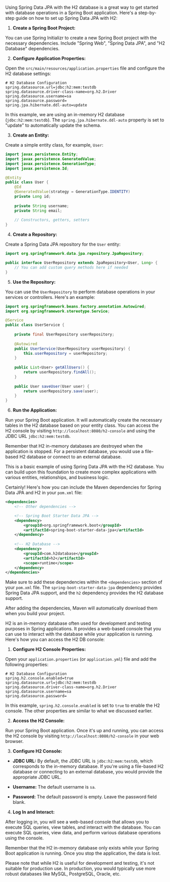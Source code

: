 Using Spring Data JPA with the H2 database is a great way to get started with database operations in a Spring Boot application. Here's a step-by-step guide on how to set up Spring Data JPA with H2:

1. **Create a Spring Boot Project:**

You can use Spring Initializr to create a new Spring Boot project with the necessary dependencies. Include "Spring Web", "Spring Data JPA", and "H2 Database" dependencies.

2. **Configure Application Properties:**

Open the `src/main/resources/application.properties` file and configure the H2 database settings:

```properties
# H2 Database Configuration
spring.datasource.url=jdbc:h2:mem:testdb
spring.datasource.driver-class-name=org.h2.Driver
spring.datasource.username=sa
spring.datasource.password=
spring.jpa.hibernate.ddl-auto=update
```

In this example, we are using an in-memory H2 database (`jdbc:h2:mem:testdb`). The `spring.jpa.hibernate.ddl-auto` property is set to "update" to automatically update the schema.

3. **Create an Entity:**

Create a simple entity class, for example, `User`:

```java
import javax.persistence.Entity;
import javax.persistence.GeneratedValue;
import javax.persistence.GenerationType;
import javax.persistence.Id;

@Entity
public class User {
    @Id
    @GeneratedValue(strategy = GenerationType.IDENTITY)
    private Long id;
    
    private String username;
    private String email;
    
    // Constructors, getters, setters
}
```

4. **Create a Repository:**

Create a Spring Data JPA repository for the `User` entity:

```java
import org.springframework.data.jpa.repository.JpaRepository;

public interface UserRepository extends JpaRepository<User, Long> {
    // You can add custom query methods here if needed
}
```

5. **Use the Repository:**

You can use the `UserRepository` to perform database operations in your services or controllers. Here's an example:

```java
import org.springframework.beans.factory.annotation.Autowired;
import org.springframework.stereotype.Service;

@Service
public class UserService {
    
    private final UserRepository userRepository;
    
    @Autowired
    public UserService(UserRepository userRepository) {
        this.userRepository = userRepository;
    }
    
    public List<User> getAllUsers() {
        return userRepository.findAll();
    }
    
    public User saveUser(User user) {
        return userRepository.save(user);
    }
}
```

6. **Run the Application:**

Run your Spring Boot application. It will automatically create the necessary tables in the H2 database based on your entity class. You can access the H2 console by visiting `http://localhost:8080/h2-console` and using the JDBC URL `jdbc:h2:mem:testdb`.

Remember that H2 in-memory databases are destroyed when the application is stopped. For a persistent database, you would use a file-based H2 database or connect to an external database.

This is a basic example of using Spring Data JPA with the H2 database. You can build upon this foundation to create more complex applications with various entities, relationships, and business logic.

Certainly! Here's how you can include the Maven dependencies for Spring Data JPA and H2 in your `pom.xml` file:

```xml
<dependencies>
    <!-- Other dependencies -->

    <!-- Spring Boot Starter Data JPA -->
    <dependency>
        <groupId>org.springframework.boot</groupId>
        <artifactId>spring-boot-starter-data-jpa</artifactId>
    </dependency>
    
    <!-- H2 Database -->
    <dependency>
        <groupId>com.h2database</groupId>
        <artifactId>h2</artifactId>
        <scope>runtime</scope>
    </dependency>
</dependencies>
```

Make sure to add these dependencies within the `<dependencies>` section of your `pom.xml` file. The `spring-boot-starter-data-jpa` dependency provides Spring Data JPA support, and the `h2` dependency provides the H2 database support.

After adding the dependencies, Maven will automatically download them when you build your project.

H2 is an in-memory database often used for development and testing purposes in Spring applications. It provides a web-based console that you can use to interact with the database while your application is running. Here's how you can access the H2 DB console:

1. **Configure H2 Console Properties:**

Open your `application.properties` (or `application.yml`) file and add the following properties:

```properties
# H2 Database Configuration
spring.h2.console.enabled=true
spring.datasource.url=jdbc:h2:mem:testdb
spring.datasource.driver-class-name=org.h2.Driver
spring.datasource.username=sa
spring.datasource.password=
```

In this example, `spring.h2.console.enabled` is set to `true` to enable the H2 console. The other properties are similar to what we discussed earlier.

2. **Access the H2 Console:**

Run your Spring Boot application. Once it's up and running, you can access the H2 console by visiting `http://localhost:8080/h2-console` in your web browser.

3. **Configure H2 Console:**

- **JDBC URL:** By default, the JDBC URL is `jdbc:h2:mem:testdb`, which corresponds to the in-memory database. If you're using a file-based H2 database or connecting to an external database, you would provide the appropriate JDBC URL.

- **Username:** The default username is `sa`.

- **Password:** The default password is empty. Leave the password field blank.

4. **Log In and Interact:**

After logging in, you will see a web-based console that allows you to execute SQL queries, view tables, and interact with the database. You can execute SQL queries, view data, and perform various database operations using the console.

Remember that the H2 in-memory database only exists while your Spring Boot application is running. Once you stop the application, the data is lost.

Please note that while H2 is useful for development and testing, it's not suitable for production use. In production, you would typically use more robust databases like MySQL, PostgreSQL, Oracle, etc.